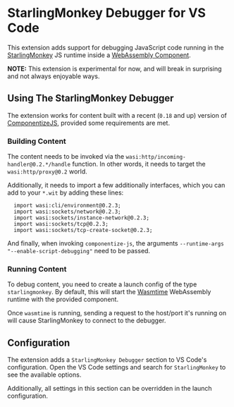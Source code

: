 # StarlingMonkey Debugger for VS Code

This extension adds support for debugging JavaScript code running in the [StarlingMonkey](https://github.com/bytecodealliance/StarlingMonkey/) JS runtime inside a [WebAssembly Component](https://component-model.bytecodealliance.org/).

**NOTE:** This extension is experimental for now, and will break in surprising and not always enjoyable ways.

## Using The StarlingMonkey Debugger

The extension works for content built with a recent (`0.18` and up) version of [ComponentizeJS](https://www.npmjs.com/package/@bytecodealliance/componentize-js), provided some requirements are met.

### Building Content

The content needs to be invoked via the `wasi:http/incoming-handler@0.2.*/handle` function. In other words, it needs to target the `wasi:http/proxy@0.2` world.

Additionally, it needs to import a few additionally interfaces, which you can add to your `*.wit` by adding these lines:

```wit
  import wasi:cli/environment@0.2.3;
  import wasi:sockets/network@0.2.3;
  import wasi:sockets/instance-network@0.2.3;
  import wasi:sockets/tcp@0.2.3;
  import wasi:sockets/tcp-create-socket@0.2.3;
```

And finally, when invoking `componentize-js`, the arguments `--runtime-args "--enable-script-debugging"` need to be passed.

### Running Content

To debug content, you need to create a launch config of the type `starlingmonkey`. By default, this will start the [Wasmtime](https://wasmtime.dev/) WebAssembly runtime with the provided component.

Once `wasmtime` is running, sending a request to the host/port it's running on will cause StarlingMonkey to connect to the debugger.

## Configuration

The extension adds a `StarlingMonkey Debugger` section to VS Code's configuration. Open the VS Code settings and search for `StarlingMonkey` to see the available options.

Additionally, all settings in this section can be overridden in the launch configuration.

[^1]: Alternatively, you can use another WebAssembly Components runtime, as long as it supports outgoing TCP socket connections, and passing environment variables to the guest. In that case, you'll have to update the [configuration](#configuration) to ensure the right options are passed to the runtime.
